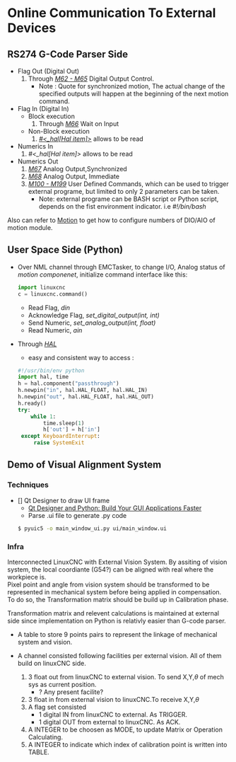 # Online Communication To External Devices

## RS274 G-Code Parser Side

- Flag Out (Digital Out)
  1. Through [*M62 - M65*](http://linuxcnc.org/docs/2.8/html/gcode/m-code.html#mcode:m62-m65) Digital Output Control. 
     - Note : Quote for synchronized motion, The actual change of the specified outputs will happen at the beginning of the next motion command.
- Flag In (Digital In)
  - Block execution
    1. Through [*M66*](http://linuxcnc.org/docs/2.8/html/gcode/m-code.html#mcode:m66) Wait on Input
  - Non-Block execution
    1. [*#<_hal[Hal item]>*](http://linuxcnc.org/docs/2.8/html/gcode/overview.html#gcode:ini-hal-params) allows to be read
- Numerics In
  1. *#<_hal[Hal item]>* allows to be read
- Numerics Out
  1. [*M67*](http://linuxcnc.org/docs/2.8/html/gcode/m-code.html#mcode:m67) Analog Output,Synchronized
  2. [*M68*](http://linuxcnc.org/docs/2.8/html/gcode/m-code.html#mcode:m68) Analog Output, Immediate
  3. [*M100 - M199*](http://linuxcnc.org/docs/2.8/html/gcode/m-code.html#mcode:m100-m199) User Defined Commands, which can be used to trigger external programe, but limited to only 2 parameters can be taken.
     - Note: external programe can be BASH script or Python script, depends on the fist environment indicator. i.e *#!/bin/bash*

Also can refer to [Motion](http://linuxcnc.org/docs/2.8/html/config/core-components.html#_options) to get how to configure numbers of DIO/AIO of motion module.

## User Space Side (Python)

- Over NML channel through EMCTasker, to change I/O, Analog status of *motion componenet*, initialize command interface like this:

   ```python
   import linuxcnc
   c = linuxcnc.command()
   ```

   - Read Flag, *din*
   - Acknowledge Flag, *set_digital_output(int, int)*
   - Send Numeric, *set_analog_output(int, float)*
   - Read Numeric, *ain*

- Through [*HAL*](http://linuxcnc.org/docs/2.8/html/hal/halmodule.html)
   - easy and consistent way to access : 
   ```python
   #!/usr/bin/env python
   import hal, time
   h = hal.component("passthrough")
   h.newpin("in", hal.HAL_FLOAT, hal.HAL_IN)
   h.newpin("out", hal.HAL_FLOAT, hal.HAL_OUT)
   h.ready()
   try:
       while 1:
           time.sleep(1)
           h['out'] = h['in']
    except KeyboardInterrupt:
        raise SystemExit
   ```

## Demo of Visual Alignment System

### Techniques

- [] Qt Designer to draw UI frame
   - [Qt Designer and Python: Build Your GUI Applications Faster](https://realpython.com/qt-designer-python/#integrating-windows-and-dialogs-in-an-application)
   - Parse .ui file to generate .py code
   ```bash
   $ pyuic5 -o main_window_ui.py ui/main_window.ui
   ```

### Infra

Interconnected LinuxCNC with External Vision System.
By assiting of vision system, the local coordiante (G54?) can be aligned with real where the workpiece is.  
Pixel point and angle from vision system should be transformed to be represented in mechanical system before being applied in compensation. To do so, the Transformation matrix should be build up in Calibration phase.

Transformation matrix and relevent calculations is maintained at external side since implementation on Python is relativly easier than G-code parser.

- A table to store 9 points pairs to represent the linkage of mechanical system and vision.

- A channel consisted following facilities per external vision. All of them build on linuxCNC side.
   1. 3 float out from linuxCNC to external vision. To send X,Y,$\theta$ of mech sys as current position.
      - ? Any present facilite?
   2. 3 float in from external vision to linuxCNC.To receive X,Y,$\theta$
   3. A flag set consisted
      - 1 digital IN from linuxCNC to external. As TRIGGER.
      - 1 digital OUT from external to linuxCNC. As ACK.
    4. A INTEGER to be choosen as MODE, to update Matrix or Operation Calculating.
    5. A INTEGER to indicate which index of calibration point is written into TABLE.

